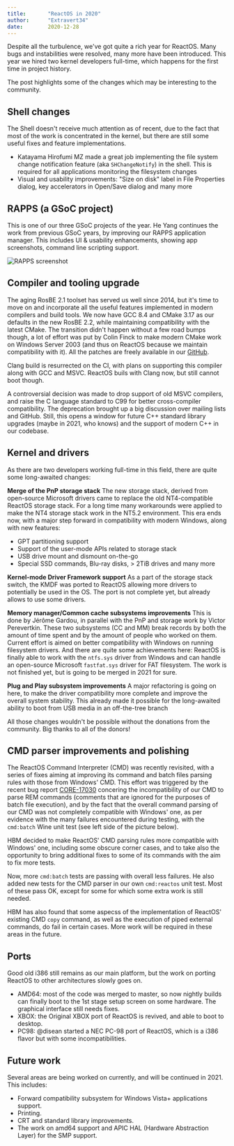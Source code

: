 ```yaml
---
title:       "ReactOS in 2020"
author:      "Extravert34"
date:        2020-12-28
---
```


Despite all the turbulence, we've got quite a rich year for ReactOS.
Many bugs and instabilities were resolved, many more have been introduced.
This year we hired two kernel developers full-time, which happens for the first time in project history.

The post highlights some of the changes which may be interesting to the community.

## Shell changes

The Shell doesn't receive much attention as of recent, due to the fact that most of the work is concentrated in the kernel, but there are still some useful fixes and feature implementations.

* Katayama Hirofumi MZ made a great job implementing the file system change notification feature (aka `SHChangeNotify`) in the shell. This is required for all applications monitoring the filesystem changes
* Visual and usability improvements: "Size on disk" label in File Properties dialog, key accelerators in Open/Save dialog and many more

## RAPPS (a GSoC project)

This is one of our three GSoC projects of the year. He Yang continues the work from previous GSoC years, by improving our RAPPS application manager. This includes UI & usability enhancements, showing app screenshots, command line scripting support.

![RAPPS screenshot](/img/blogs/gsoc2020-rapps-final-report.png)

## Compiler and tooling upgrade

The aging RosBE 2.1 toolset has served us well since 2014, but it's time to move on and incorporate all the useful features implemented in modern compilers and build tools.
We now have GCC 8.4 and CMake 3.17 as our defaults in the new RosBE 2.2, while maintaining compatibility with the latest CMake.
The transition didn't happen without a few road bumps though, a lot of effort was put by Colin Finck to make modern CMake work on Windows Server 2003 (and thus on ReactOS because we maintain compatibility with it).
All the patches are freely available in our [GitHub](https://github.com/reactos/CMake/tree/cmake-3.17.2-reactos).

Clang build is resurrected on the CI, with plans on supporting this compiler along with GCC and MSVC. ReactOS buils with Clang now, but still cannot boot though.

A controversial decision was made to drop support of old MSVC compilers, and raise the C language standard to C99 for better cross-compiler compatibility. The deprecation brought up a big discussion over mailing lists and GitHub.
Still, this opens a window for future C++ standard library upgrades (maybe in 2021, who knows) and the support of modern C++ in our codebase.

## Kernel and drivers

As there are two developers working full-time in this field, there are quite some long-awaited changes:

**Merge of the PnP storage stack** The new storage stack, derived from open-source Microsoft drivers came to replace the old NT4-compatible ReactOS storage stack.
For a long time many workarounds were applied to make the NT4 storage stack work in the NT5.2 environment.
This era ends now, with a major step forward in compatibility with modern Windows, along with new features:
* GPT partitioning support
* Support of the user-mode APIs related to storage stack
* USB drive mount and dismount on-the-go
* Special SSD commands, Blu-ray disks, > 2TiB drives and many more

**Kernel-mode Driver Framework support** As a part of the storage stack switch, the KMDF was ported to ReactOS allowing more drivers to potentially be used in the OS. The port is not complete yet, but already allows to use some drivers.

**Memory manager/Common cache subsystems improvements** This is done by Jérôme Gardou, in parallel with the PnP and storage work by Victor Perevertkin.
These two subsystems (CC and MM) break records by both the amount of time spent and by the amount of people who worked on them.
Current effort is aimed on better compatibility with Windows on running filesystem drivers.
And there are quite some achievements here: ReactOS is finally able to work with the `ntfs.sys` driver from Windows and can handle an open-source Microsoft `fastfat.sys` driver for FAT filesystem.
The work is not finished yet, but is going to be merged in 2021 for sure.

**Plug and Play subsystem improvements** A major refactoring is going on here, to make the driver compatibility more complete and improve the overall system stability.
This already made it possible for the long-awaited ability to boot from USB media in an off-the-tree branch

All those changes wouldn't be possible without the donations from the community.
Big thanks to all of the donors!

## CMD parser improvements and polishing

The ReactOS Command Interpreter (CMD) was recently revisited, with a series of fixes aiming at improving its command and batch files parsing rules with those from Windows' CMD.
This effort was triggered by the recent bug report [CORE-17030](https://jira.reactos.org/browse/CORE-17030) concering the incompatibility of our CMD to parse REM commands (comments that are ignored for the purposes of batch file execution),
and by the fact that the overall command parsing of our CMD was not completely compatible with Windows' one,
as per evidence with the many failures encountered during testing, with the `cmd:batch` Wine unit test (see left side of the picture below).

HBM decided to make ReactOS' CMD parsing rules more compatible with Windows' one, including some obscure corner cases,
and to take also the opportunity to bring additional fixes to some of its commands with the aim to fix more tests.

Now, more `cmd:batch` tests are passing with overall less failures. He also added new tests for the CMD parser in our own `cmd:reactos` unit test. Most of these pass OK, except for some for which some extra work is still needed.

HBM has also found that some aspecss of the implementation of ReactOS' existing CMD `copy` command, as well as the execution of piped external commands, do fail in certain cases. More work will be required in these areas in the future.

## Ports

Good old i386 still remains as our main platform, but the work on porting ReactOS to other architectures slowly goes on.

* AMD64: most of the code was merged to master, so now nightly builds can finally boot to the 1st stage setup screen on some hardware. The graphical interface still needs fixes.
* XBOX: the Original XBOX port of ReactOS is revived, and able to boot to desktop.
* PC98: @disean started a NEC PC-98 port of ReactOS, which is a i386 flavor but with some incompatibilities.

## Future work

Several areas are being worked on currently, and will be continued in 2021. This includes:

* Forward compatibility subsystem for Windows Vista+ applications support.
* Printing.
* CRT and standard library improvements.
* The work on amd64 support and APIC HAL (Hardware Abstraction Layer) for the SMP support.
